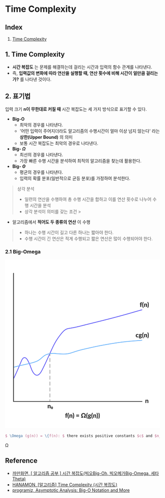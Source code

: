 # **Time Complexity**

## Index

1. [Time Complexity](#1-time-complexity)

## 1. Time Complexity

- **시간 복잡도** 는 문제를 해결하는데 걸리는 시간과 입력의 함수 관계를 나타낸다.
- 즉, **입력값의 변화에 따라 연산을 실행할 때, 연산 횟수에 비해 시간이 얼만큼 걸리는가?** 를 나타낸 것이다.

## 2. 표기법

입력 크기 **n이 무한대로 커질 때** 시간 복잡도는 세 가지 방식으로 표기할 수 있다.

- **Big-O**
    - 최악의 경우를 나타낸다.
    - '어떤 입력이 주어지더라도 알고리즘의 수행시간이 얼마 이상 넘지 않는다' 라는 **상한(Upper Bound)** 의 의미
    - 보통 시간 복잡도는 최악의 경우로 나타낸다.
- **Big- $\Omega$**
    - 최선의 경우를 나타낸다.
    - 가장 빠른 수행 시간을 분석하여 최적의 알고리즘을 찾는데 활용한다.
- **Big- $\Theta$**
    - 평균의 경우를 나타낸다.
    - 입력의 확률 분포(일반적으로 균등 분포)를 가정하여 분석한다.

> 상각 분석
> - 일련의 연산을 수행하여 총 수행 시간을 합하고 이를 연산 횟수로 나누어 수행 시간을 분석
> - 상각 분석이 의미를 갖는 조건
    >
- 알고리즘에서 **적어도 두 종류의 연산** 이 수행
>   - 하나는 수행 시간이 길고 다른 하나는 짧아야 한다.
>   - 수행 시간이 긴 연산은 적게 수행되고 짧은 연산은 많이 수행되어야 한다.

### 2.1 Big-Omega

![omega notation](./img/omega_notation.png)

```latex
$ \Omega (g(n)) = \{f(n): $ there exists positive constants $c$ and $n_0$ such that $ 0 \le cg(n) \le f(n) $ for all $ n \ge n_0 \} $
```

Ω

## Reference

- [까만화면, [ 알고리즘 공부 ] 시간 복잡도(빅오Big-Oh, 빅오메가Big-Omega, 세타Theta)](https://bblackscene21.tistory.com/7)
- [HANAMON, [알고리즘] Time Complexity (시간 복잡도)](https://hanamon.kr/%EC%95%8C%EA%B3%A0%EB%A6%AC%EC%A6%98-time-complexity-%EC%8B%9C%EA%B0%84-%EB%B3%B5%EC%9E%A1%EB%8F%84/)
- [programiz, Asymptotic Analysis: Big-O Notation and More](https://www.programiz.com/dsa/asymptotic-notations)